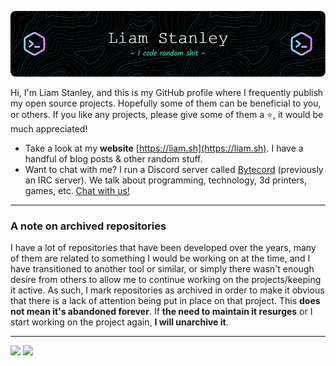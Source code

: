 [![header](./header.png)](https://liam.sh)

Hi, I'm Liam Stanley, and this is my GitHub profile where I frequently publish my open source projects. Hopefully some
of them can be beneficial to you, or others. If you like any projects, please give some of them a :star:, it would be
much appreciated!

* Take a look at my **website** [https://liam.sh](https://liam.sh). I have a handful of blog posts & other random stuff.
* Want to chat with me? I run a Discord server called [Bytecord](https://liam.sh/chat) (previously an IRC server). We talk about programming, technology,
3d printers, games, etc. [Chat with us!](https://liam.sh/chat)

----------------------------------------------------------------

### A note on archived repositories

I have a lot of repositories that have been developed over the years, many of them are related to something I would be
working on at the time, and I have transitioned to another tool or similar, or simply there wasn't enough desire from
others to allow me to continue working on the projects/keeping it active. As such, I mark repositories as archived in
order to make it obvious that there is a lack of attention being put in place on that project. This **does not mean it's
abandoned forever**. If **the need to maintain it resurges** or I start working on the project again, **I will
unarchive it**.

----------------------------------------------------------------

![](https://github-readme-stats.vercel.app/api?username=lrstanley&count_private=true&show_icons=true&theme=dracula&custom_title=lrstanley%27s%20Github%20Stats&hide_border=true&hide_rank=true&card_width=330)
![](https://github-readme-stats.vercel.app/api/wakatime?username=lrstanley&api_domain=wakapi.liam.sh&theme=dracula&custom_title=Last+30+Days&layout=compact&range=last_30_days&langs_count=8&hide_progress=true&hide_border=true)
